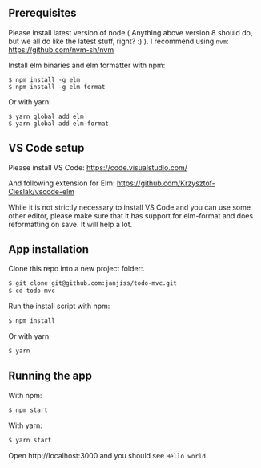 ## Prerequisites

Please install latest version of node ( Anything above version 8 should do, but we all do like the latest stuff, right? :) ). I recommend using `nvm`: https://github.com/nvm-sh/nvm

Install elm binaries and elm formatter with npm:
```
$ npm install -g elm
$ npm install -g elm-format
```
Or with yarn:
```
$ yarn global add elm
$ yarn global add elm-format
```

## VS Code setup

Please install VS Code: https://code.visualstudio.com/

And following extension for Elm: https://github.com/Krzysztof-Cieslak/vscode-elm

While it is not strictly necessary to install VS Code and you can use some other editor, please make sure that it has support for elm-format and does reformatting on save. It will help a lot. 

## App installation

Clone this repo into a new project folder:.

```sh
$ git clone git@github.com:janjiss/todo-mvc.git
$ cd todo-mvc
```

Run the install script with npm:
```sh
$ npm install
```

Or with yarn:
```sh
$ yarn
```

## Running the app

With npm:
```sh
$ npm start
```

With yarn:
```sh
$ yarn start
```

Open http://localhost:3000 and you should see `Hello world`

